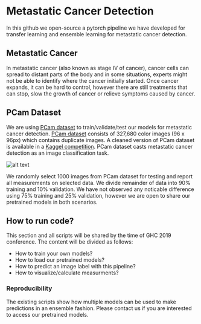 # Metastatic Cancer Detection
In this github we open-source a pytorch pipeline we have developed for transfer learning and ensemble learning for metastatic cancer detection.

## Metastatic Cancer
In metastatic cancer (also known as stage IV of cancer), cancer cells can spread to distant parts of the body and in some situations, experts might not be able to identify where the cancer initially started. Once cancer expands, it can be hard to control, however there are still treatments that can stop, slow the growth of cancer or relieve symptoms caused by cancer.

## PCam Dataset
We are using [PCam dataset](https://github.com/basveeling/pcam) to train/validate/test our models for metastatic cancer detection. [PCam dataset](https://github.com/basveeling/pcam) consists of 327,680 color images (96 x 96px) which contains duplicate images. A cleaned version of PCam dataset is available in a [Kaggel competition](https://www.kaggle.com/c/histopathologic-cancer-detection/data). PCam dataset casts metastatic cancer detection as an image classification task.

![alt text](https://github.com/basveeling/pcam/blob/master/pcam.jpg "PCam image samples - image is copied from PCam github")

We randomly select 1000 images from PCam dataset for testing and report all measurements on selected data. We divide remainder of data into 90% training and 10% validation. We have not observed any noticable difference using 75% training and 25% validation, however we are open to share our pretrained models in both scenarios.

## How to run code?
This section and all scripts will be shared by the time of GHC 2019 conference. The content will be divided as follows:
* How to train your own models?
* How to load our pretrained models?
* How to predict an image label with this pipeline?
* How to visualize/calculate measurments?

### Reproducibility
The existing scripts show how multiple models can be used to make predictions in an ensemble fashion. Please contact us if you are interested to access our pretrained models. 
